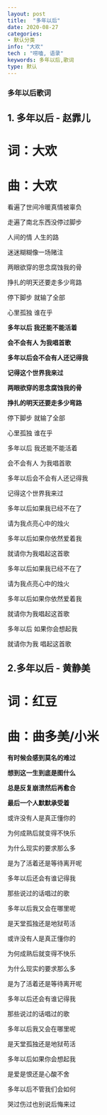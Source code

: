 ```yaml
---
layout: post
title:  "多年以后"
date: 2020-08-27
categories:
- 默认分类
info: "大欢"
tech : "唠嗑, 语录"
keywords: 多年以后,歌词
type: 默认
---
```


### 多年以后歌词

## 1. 多年以后 - 赵霏儿
# 词：大欢
# 曲：大欢

看遍了世间冷暖真情被辜负

走遍了南北东西没停过脚步

人间的情 人生的路

迷迷糊糊像一场赌注

两眼欲穿的思念腐蚀我的骨

挣扎的明天还要走多少弯路

停下脚步 就输了全部

心里孤独 谁在乎

**多年以后 我还能不能活着**

**会不会有人 为我唱首歌**

**多年以后会不会有人还记得我**

**记得这个世界我来过**

**两眼欲穿的思念腐蚀我的骨**

**挣扎的明天还要走多少弯路**

停下脚步 就输了全部

心里孤独 谁在乎

多年以后 我还能不能活着

会不会有人 为我唱首歌

多年以后会不会有人还记得我

记得这个世界我来过

多年以后如果我已经不在了

请为我点亮心中的烛火

多年以后如果你依然爱着我

就请你为我唱起这首歌

多年以后如果我已经不在了

请为我点亮心中的烛火

多年以后如果你依然爱着我

就请你为我唱起这首歌

多年以后 如果你会想起我

就请你为我 唱起这首歌 

## 2.多年以后 - 黄静美
# 词：红豆
# 曲：曲多美/小米

**有时候会感到莫名的难过**

**想到这一生到底是图什么**

**总是反复崩溃然后再愈合**

**最后一个人默默承受着**

或许没有人是真正懂你的

为何成熟后就变得不快乐

为什么现实的要求那么多

是为了活着还是等待离开呢

多年以后还会有谁记得我

那些说过的话唱过的歌

多年以后我又会在哪里呢

是天堂孤独还是地狱苟活

或许没有人是真正懂你的

为何成熟后就变得不快乐

为什么现实的要求那么多

是为了活着还是等待离开呢

多年以后还会有谁记得我

那些说过的话唱过的歌

多年以后我又会在哪里呢

是天堂孤独还是地狱苟活

多年以后如果你会想起我

是爱是恨还是心酸不舍

多年以后不管我们会如何

哭过伤过也别说后悔来过
